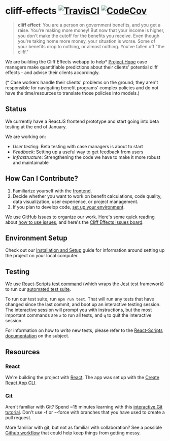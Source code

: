 # cliff-effects [![TravisCI](https://travis-ci.org/codeforboston/cliff-effects.svg?style=shield)](https://travis-ci.org/codeforboston/cliff-effects) [![CodeCov](https://img.shields.io/codecov/c/github/codeforboston/cliff-effects.svg)](https://codecov.io/gh/codeforboston/cliff-effects)

> **cliff effect**: You are a person on government benefits, and you get a raise. You're making more money! But now that your income is higher, you don't make the cutoff for the benefits you receive. Even though you're taking home more money, your situation is worse. Some of your benefits drop to nothing, or almost nothing. You've fallen off "the cliff."

We are building the Cliff Effects webapp to help\* [Project Hope](http://www.prohope.org/about/) case managers make quantifiable predictions about their clients' potential cliff effects - and advise their clients accordingly.

(\* Case workers handle their clients' problems on the ground; they aren't responsible for navigating benefit programs' complex policies and do not have the time/resources to translate those policies into models.)

## Status

We currently have a ReactJS frontend prototype and start going into beta testing at the end of January.

We are working on:

- _User testing_: Beta testing with case managers is about to start
- _Feedback_: Setting up a useful way to get feedback from users
- _Infrastructure_: Strengthening the code we have to make it more robust and maintainable

## How Can I Contribute?

1. Familiarize yourself with the [frontend](https://codeforboston.github.io/cliff-effects/#/).
2. Decide whether you want to work on benefit calculations, code quality, data visualization, user experience, or project management.
3. If you plan to develop code, [set up your environment](#environment-setup).

We use GitHub Issues to organize our work. Here's some quick reading about [how to use issues](https://guides.github.com/features/issues/), and here's the [Cliff Effects issues board](https://github.com/codeforboston/cliff-effects/milestone/1).

## Environment Setup

Check out our [Installation and Setup](./dev-docs/INSTALLATION-AND-SETUP.md) guide for information around
setting up the project on your local computer.

## Testing

We use [React-Scripts test command](https://github.com/facebookincubator/create-react-app/blob/master/packages/react-scripts/template/README.md#running-tests) (which wraps the [Jest](https://facebook.github.io/jest/) test framework) to run our [automated test suite](https://en.wikipedia.org/wiki/Test_automation).

To run our test suite, run `npm run test`. That will run any tests that have changed since the last commit, and boot up an interactive testing session. The interactive session will prompt you with instructions, but the most important commands are `a` to run all tests, and `q` to quit the interactive session.

For information on how to _write_ new tests, please refer to the [React-Scripts documentation](https://github.com/facebookincubator/create-react-app/blob/master/packages/react-scripts/template/README.md#writing-tests) on the subject.

## Resources

### React

We're building the project with [React](https://facebook.github.io/react/docs/react-api.html). The app was set up with the [Create React App CLI](https://github.com/facebookincubator/create-react-app/blob/master/packages/react-scripts/template/README.md).

### Git

Aren't familiar with Git? Spend ~15 minutes learning with this [interactive Git tutorial](https://try.github.io/levels/1/challenges/1). Don't use -f or --force with branches that you have used to create a pull request.

More familiar with git, but not as familiar with collaboration? See a possible [Github workflow](https://github.com/codeforboston/cliff-effects/wiki/Guide:-Github-Workflow) that could help keep things from getting messy.
